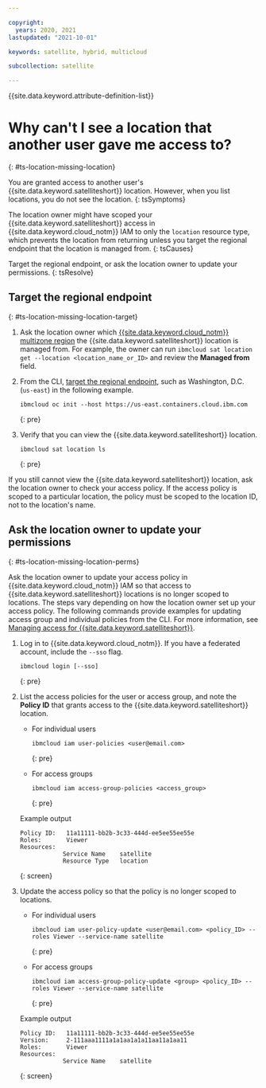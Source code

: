 ```yaml
---

copyright:
  years: 2020, 2021
lastupdated: "2021-10-01"

keywords: satellite, hybrid, multicloud

subcollection: satellite

---
```


{{site.data.keyword.attribute-definition-list}}

# Why can't I see a location that another user gave me access to?
{: #ts-location-missing-location}

You are granted access to another user's {{site.data.keyword.satelliteshort}} location. However, when you list locations, you do not see the location.
{: tsSymptoms}

The location owner might have scoped your {{site.data.keyword.satelliteshort}} access in {{site.data.keyword.cloud_notm}} IAM to only the `location` resource type, which prevents the location from returning unless you target the regional endpoint that the location is managed from.
{: tsCauses}

Target the regional endpoint, or ask the location owner to update your permissions.
{: tsResolve}

## Target the regional endpoint
{: #ts-location-missing-location-target}

1. Ask the location owner which [{{site.data.keyword.cloud_notm}} multizone region](/docs/satellite?topic=satellite-sat-regions) the {{site.data.keyword.satelliteshort}} location is managed from. For example, the owner can run `ibmcloud sat location get --location <location_name_or_ID>` and review the **Managed from** field.
2. From the CLI, [target the regional endpoint](/docs/openshift?topic=openshift-kubernetes-service-cli#cs_init), such as Washington, D.C. (`us-east`) in the following example.
    ```
    ibmcloud oc init --host https://us-east.containers.cloud.ibm.com
    ```
    {: pre}

3. Verify that you can view the {{site.data.keyword.satelliteshort}} location.
    ```
    ibmcloud sat location ls
    ```
    {: pre}

If you still cannot view the {{site.data.keyword.satelliteshort}} location, ask the location owner to check your access policy. If the access policy is scoped to a particular location, the policy must be scoped to the location ID, not to the location's name.

## Ask the location owner to update your permissions
{: #ts-location-missing-location-perms}

Ask the location owner to update your access policy in {{site.data.keyword.cloud_notm}} IAM so that access to {{site.data.keyword.satelliteshort}} locations is no longer scoped to locations. The steps vary depending on how the location owner set up your access policy. The following commands provide examples for updating access group and individual policies from the CLI. For more information, see [Managing access for {{site.data.keyword.satelliteshort}}](/docs/satellite?topic=satellite-iam).

1. Log in to {{site.data.keyword.cloud_notm}}. If you have a federated account, include the `--sso` flag.
    ```
    ibmcloud login [--sso]
    ```
    {: pre}

2. List the access policies for the user or access group, and note the **Policy ID** that grants access to the {{site.data.keyword.satelliteshort}} location.
    *   For individual users
        ```
        ibmcloud iam user-policies <user@email.com>
        ```
        {: pre}

    *   For access groups
        ```
        ibmcloud iam access-group-policies <access_group>
        ```
        {: pre}

    Example output
    ```
    Policy ID:   11a11111-bb2b-3c33-444d-ee5ee55ee55e
    Roles:       Viewer   
    Resources:                         
                Service Name    satellite      
                Resource Type   location   
    ```
    {: screen}

3. Update the access policy so that the policy is no longer scoped to locations. 
    *   For individual users
        ```
        ibmcloud iam user-policy-update <user@email.com> <policy_ID> --roles Viewer --service-name satellite
        ```
        {: pre}

    *   For access groups
        ```
        ibmcloud iam access-group-policy-update <group> <policy_ID> --roles Viewer --service-name satellite
        ```
        {: pre}

    Example output
    ```
    Policy ID:   11a11111-bb2b-3c33-444d-ee5ee55ee55e
    Version:     2-111aaa1111a1a1aa1a1a11aa11a1aa11
    Roles:       Viewer 
    Resources:                         
                Service Name    satellite      
    ```
    {: screen}

    

